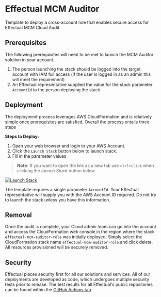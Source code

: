 # Effectual MCM Auditor

Template to deploy a cross-account role that enables secure access for Effectual MCM Cloud Audit.

## Prerequisites

The following prerequisites will need to be met to launch the MCM Auditor solution in your account.

1. The person launching the stack should be logged into the target account with IAM full access (if the user is logged in as an admin this will meet the requirement)
2. An Effectual representative supplied the value for the stack parameter `AccountId` to the person deploying the stack.

## Deployment

The deployment process leverages AWS CloudFormation and is relatively simple once prerequisites are satisfied. Overall the process entails three steps

**Steps to Deploy:**

1. Open your web browser and login to your AWS Account.
2. Click the `Launch Stack` button below to launch stack.
3. Fill in the parameter values

> **Note:** If you want to open the link as a new tab use `ctrl+click` when clicking the *launch Stack* button below.

[![Launch Stack](https://cdn.rawgit.com/buildkite/cloudformation-launch-stack-button-svg/master/launch-stack.svg)](https://console.aws.amazon.com/cloudformation/home#/stacks/new?stackName=effectual-mcm-auditor-role&templateURL=https://effectualinc.s3.amazonaws.com/mcm-auditor-role/mcm-auditor-role.yml)

The template requires a single parameter `AccountId`. Your Effectual representative will supply you with the AWS Account ID required. Do not try to launch the stack unless you have this information.

## Removal

Once the audit is complete, your Cloud admin team can go into the account and access the CloudFormation web console in the region where the stack `effectual-mcm-auditor-role` was initially deployed. Simply select the CloudFormation stack name `effectual-mcm-auditor-role` and click delete. All resources provisioned will be securely removed.

## Security

Effectual places security first for all our solutions and services. All of our deployments are developed as code, which undergoes multiple security tests prior to release. The test results for all Effectual's public repositories can be found within the [GitHub Actions tab](https://github.com/effectualinc/mcm-auditor-role/actions).
